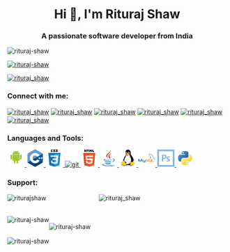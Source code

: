 <h1 align="center">Hi 👋, I'm Rituraj Shaw</h1>
<h3 align="center">A passionate software developer from India</h3>

<p align="left"> <img src="https://komarev.com/ghpvc/?username=rituraj-shaw&label=Profile%20views&color=0e75b6&style=flat" alt="rituraj-shaw" /> </p>

<p align="left"> <a href="https://github.com/ryo-ma/github-profile-trophy"><img src="https://github-profile-trophy.vercel.app/?username=rituraj-shaw" alt="rituraj-shaw" /></a> </p>

<p align="left"> <a href="https://twitter.com/rituraj_shaw" target="blank"><img src="https://img.shields.io/twitter/follow/rituraj_shaw?logo=twitter&style=for-the-badge" alt="rituraj_shaw" /></a> </p>

<h3 align="left">Connect with me:</h3>
<p align="left">
<a href="https://twitter.com/rituraj_shaw" target="blank"><img align="center" src="https://raw.githubusercontent.com/rahuldkjain/github-profile-readme-generator/master/src/images/icons/Social/twitter.svg" alt="rituraj_shaw" height="30" width="40" /></a>
<a href="https://instagram.com/rituraj_shaw" target="blank"><img align="center" src="https://raw.githubusercontent.com/rahuldkjain/github-profile-readme-generator/master/src/images/icons/Social/instagram.svg" alt="rituraj_shaw" height="30" width="40" /></a>
<a href="https://www.codechef.com/users/rituraj_shaw" target="blank"><img align="center" src="https://cdn.jsdelivr.net/npm/simple-icons@3.1.0/icons/codechef.svg" alt="rituraj_shaw" height="30" width="40" /></a>
<a href="https://www.hackerrank.com/rituraj_shaw" target="blank"><img align="center" src="https://raw.githubusercontent.com/rahuldkjain/github-profile-readme-generator/master/src/images/icons/Social/hackerrank.svg" alt="rituraj_shaw" height="30" width="40" /></a>
<a href="https://codeforces.com/profile/rituraj_shaw" target="blank"><img align="center" src="https://raw.githubusercontent.com/rahuldkjain/github-profile-readme-generator/master/src/images/icons/Social/codeforces.svg" alt="rituraj_shaw" height="30" width="40" /></a>
<a href="https://www.leetcode.com/rituraj_shaw" target="blank"><img align="center" src="https://raw.githubusercontent.com/rahuldkjain/github-profile-readme-generator/master/src/images/icons/Social/leet-code.svg" alt="rituraj_shaw" height="30" width="40" /></a>
</p>

<h3 align="left">Languages and Tools:</h3>
<p align="left"> <a href="https://developer.android.com" target="_blank" rel="noreferrer"> <img src="https://raw.githubusercontent.com/devicons/devicon/master/icons/android/android-original-wordmark.svg" alt="android" width="40" height="40"/> </a> <a href="https://www.w3schools.com/cpp/" target="_blank" rel="noreferrer"> <img src="https://raw.githubusercontent.com/devicons/devicon/master/icons/cplusplus/cplusplus-original.svg" alt="cplusplus" width="40" height="40"/> </a> <a href="https://www.w3schools.com/css/" target="_blank" rel="noreferrer"> <img src="https://raw.githubusercontent.com/devicons/devicon/master/icons/css3/css3-original-wordmark.svg" alt="css3" width="40" height="40"/> </a> <a href="https://git-scm.com/" target="_blank" rel="noreferrer"> <img src="https://www.vectorlogo.zone/logos/git-scm/git-scm-icon.svg" alt="git" width="40" height="40"/> </a> <a href="https://www.w3.org/html/" target="_blank" rel="noreferrer"> <img src="https://raw.githubusercontent.com/devicons/devicon/master/icons/html5/html5-original-wordmark.svg" alt="html5" width="40" height="40"/> </a> <a href="https://www.java.com" target="_blank" rel="noreferrer"> <img src="https://raw.githubusercontent.com/devicons/devicon/master/icons/java/java-original.svg" alt="java" width="40" height="40"/> </a> <a href="https://www.linux.org/" target="_blank" rel="noreferrer"> <img src="https://raw.githubusercontent.com/devicons/devicon/master/icons/linux/linux-original.svg" alt="linux" width="40" height="40"/> </a> <a href="https://www.mysql.com/" target="_blank" rel="noreferrer"> <img src="https://raw.githubusercontent.com/devicons/devicon/master/icons/mysql/mysql-original-wordmark.svg" alt="mysql" width="40" height="40"/> </a> <a href="https://www.photoshop.com/en" target="_blank" rel="noreferrer"> <img src="https://raw.githubusercontent.com/devicons/devicon/master/icons/photoshop/photoshop-line.svg" alt="photoshop" width="40" height="40"/> </a> <a href="https://www.python.org" target="_blank" rel="noreferrer"> <img src="https://raw.githubusercontent.com/devicons/devicon/master/icons/python/python-original.svg" alt="python" width="40" height="40"/> </a> </p>

<h3 align="left">Support:</h3>
<p><a href="https://www.buymeacoffee.com/riturajshaw"> <img align="left" src="https://cdn.buymeacoffee.com/buttons/v2/default-yellow.png" height="50" width="210" alt="riturajshaw" /></a><a href="https://ko-fi.com/rituraj_shaw"> <img align="left" src="https://cdn.ko-fi.com/cdn/kofi3.png?v=3" height="50" width="210" alt="rituraj_shaw" /></a></p><br><br>

<p><img align="left" src="https://github-readme-stats.vercel.app/api/top-langs?username=rituraj-shaw&show_icons=true&locale=en&layout=compact" alt="rituraj-shaw" /></p>

<p>&nbsp;<img align="center" src="https://github-readme-stats.vercel.app/api?username=rituraj-shaw&show_icons=true&locale=en" alt="rituraj-shaw" /></p>

<p><img align="center" src="https://github-readme-streak-stats.herokuapp.com/?user=rituraj-shaw&" alt="rituraj-shaw" /></p>
